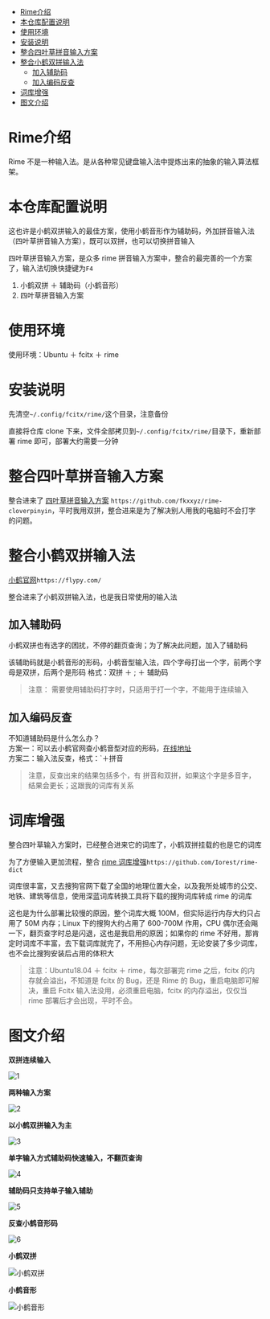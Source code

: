 - [Rime介绍](#rime介绍)
- [本仓库配置说明](#本仓库配置说明)
- [使用环境](#使用环境)
- [安装说明](#安装说明)
- [整合四叶草拼音输入方案](#整合四叶草拼音输入方案)
- [整合小鹤双拼输入法](#整合小鹤双拼输入法)
  - [加入辅助码](#加入辅助码)
  - [加入编码反查](#加入编码反查)
- [词库增强](#词库增强)
- [图文介绍](#图文介绍)

# Rime介绍

Rime 不是一种输入法。是从各种常见键盘输入法中提炼出来的抽象的输入算法框架。

# 本仓库配置说明

这也许是小鹤双拼输入的最佳方案，使用小鹤音形作为辅助码，外加拼音输入法（四叶草拼音输入方案），既可以双拼，也可以切换拼音输入

四叶草拼音输入方案，是众多 rime 拼音输入方案中，整合的最完善的一个方案了，输入法切换快捷键为`F4`

1. 小鹤双拼 ＋ 辅助码（小鹤音形）
2. 四叶草拼音输入方案


# 使用环境

使用环境：Ubuntu ＋ fcitx ＋ rime

# 安装说明

先清空`~/.config/fcitx/rime/`这个目录，注意备份  

直接将仓库 clone 下来，文件全部拷贝到`~/.config/fcitx/rime/`目录下，重新部署 rime 即可，部署大约需要一分钟

# 整合四叶草拼音输入方案

整合进来了 [四叶草拼音输入方案](https://github.com/fkxxyz/rime-cloverpinyin) `https://github.com/fkxxyz/rime-cloverpinyin`，平时我用双拼，整合进来是为了解决别人用我的电脑时不会打字的问题。

# 整合小鹤双拼输入法

[小鹤官网](https://flypy.com/)`https://flypy.com/`

整合进来了小鹤双拼输入法，也是我日常使用的输入法

## 加入辅助码

小鹤双拼也有选字的困扰，不停的翻页查询；为了解决此问题，加入了辅助码

该辅助码就是小鹤音形的形码，小鹤音型输入法，四个字母打出一个字，前两个字母是双拼，后两个是形码
格式：双拼 ＋ ; ＋ 辅助码

> 注意： 需要使用辅助码打字时，只适用于打一个字，不能用于连续输入  

## 加入编码反查

不知道辅助码是什么怎么办？   
方案一：可以去小鹤官网查小鹤音型对应的形码，[在线地址](http://react.xhup.club/search)  
方案二：输入法反查，格式：`＋拼音

> 注意，反查出来的结果包括多个，有 拼音和双拼，如果这个字是多音字，结果会更长；这跟我的词库有关系

# 词库增强

整合四叶草输入方案时，已经整合进来它的词库了，小鹤双拼挂载的也是它的词库

为了方便输入更加流程，整合 [rime 词库增强](https://github.com/Iorest/rime-dict)`https://github.com/Iorest/rime-dict`

词库很丰富，又去搜狗官网下载了全国的地理位置大全，以及我所处城市的公交、地铁、建筑等信息，使用深蓝词库转换工具将下载的搜狗词库转成 rime 的词库

这也是为什么部署比较慢的原因，整个词库大概 100M，但实际运行内存大约只占用了 50M 内存；Linux 下的搜狗大约占用了 600-700M 作用，CPU 偶尔还会飚一下，翻页查字时总是闪退，这也是我启用的原因；如果你的 rime 不好用，那肯定时词库不丰富，去下载词库就完了，不用担心内存问题，无论安装了多少词库，也不会比搜狗安装后占用的体积大

> 注意：Ubuntu18.04 ＋ fcitx ＋ rime，每次部署完 rime 之后，fcitx 的内存就会溢出，不知道是 fcitx 的 Bug，还是 Rime 的 Bug，重启电脑即可解决，重启 Fcitx 输入法没用，必须重启电脑，fcitx 的内存溢出，仅仅当 rime 部署后才会出现，平时不会。

# 图文介绍

**双拼连续输入**  

![1](https://user-images.githubusercontent.com/20679786/139221212-bf068bba-b391-42c8-99a4-5425013fc15d.png)

**两种输入方案**  

![2](https://user-images.githubusercontent.com/20679786/139221221-5ddd6c08-b434-4fe6-9ddc-b322d5f74ea9.png)

**以小鹤双拼输入为主**   

![3](https://user-images.githubusercontent.com/20679786/139221225-f0af8c39-f4c4-4222-b426-1fa7ca80e992.png)

**单字输入方式辅助码快速输入，不翻页查询**  

![4](https://user-images.githubusercontent.com/20679786/139221231-71257acb-c989-4aaa-a404-f3dc4754fd83.png)

**辅助码只支持单子输入辅助**  

![5](https://user-images.githubusercontent.com/20679786/139221239-f5763a2c-d84a-4d91-b525-4982eda9cf3f.png)

**反查小鹤音形码**  

![6](https://user-images.githubusercontent.com/20679786/139221244-3163b6b2-52ae-459e-b6bc-22f5c116399e.png)

**小鹤双拼**  

![小鹤双拼](https://user-images.githubusercontent.com/20679786/139221258-75bc872a-5c39-4a54-a3e0-a464ad1d43a3.png)

**小鹤音形**  

![小鹤音形](https://user-images.githubusercontent.com/20679786/139221267-53a38ee2-b708-4903-a13e-e954dda149c2.png)

